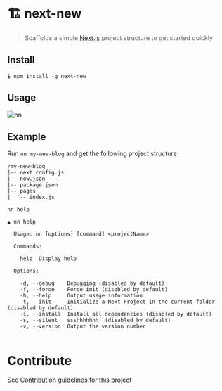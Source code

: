 # 🏗 next-new
> Scaffolds a simple [Next.js](https://github.com/zeit/next.js) project structure to get started quickly

## Install

`$ npm install -g next-new`

## Usage

![nn](https://cloud.githubusercontent.com/assets/8714775/22752703/d2454bf0-ee39-11e6-986d-1511816032a9.gif)

## Example
Run `nn my-new-blog` and get the following project structure

```
/my-new-blog
|-- next.config.js
|-- now.json
|-- package.json
|-- pages
|  `-- index.js
```

`nn help`

```
▲ nn help

  Usage: nn [options] [command] <projectName>

  Commands:

    help  Display help

  Options:

    -d, --debug    Debugging (disabled by default)
    -f, --force    Force init (disabled by default)
    -h, --help     Output usage information
    -t, --init     Initialize a Next Project in the current folder (disabled by default)
    -i, --install  Install all dependencies (disabled by default)
    -s, --silent   ssshhhhhhh! (disabled by default)
    -v, --version  Output the version number


```

# Contribute
See [Contribution guidelines for this project](CONTRIBUTING.md)
